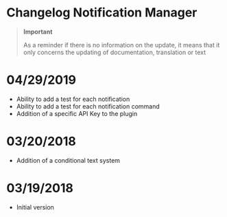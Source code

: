 # Changelog Notification Manager

>**Important**
>
>As a reminder if there is no information on the update, it means that it only concerns the updating of documentation, translation or text

# 04/29/2019

- Ability to add a test for each notification
- Ability to add a test for each notification command
- Addition of a specific API Key to the plugin

# 03/20/2018

- Addition of a conditional text system

# 03/19/2018

- Initial version

